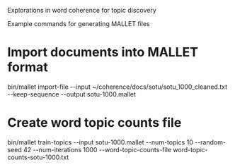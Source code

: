 Explorations in word coherence for topic discovery

Example commands for generating MALLET files

# Import documents into MALLET format
bin/mallet import-file --input ~/coherence/docs/sotu/sotu_1000_cleaned.txt --keep-sequence --output sotu-1000.mallet

# Create word topic counts file
bin/mallet train-topics --input sotu-1000.mallet --num-topics 10 --random-seed 42 --num-iterations 1000 --word-topic-counts-file word-topic-counts-sotu-1000.txt
